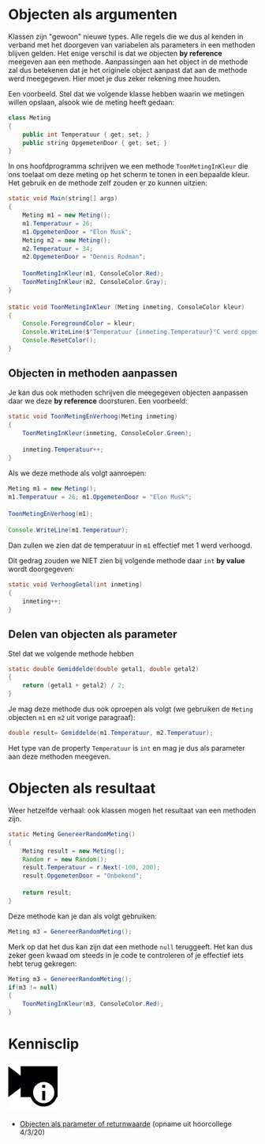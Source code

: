# Objecten als argumenten

Klassen zijn "gewoon" nieuwe types. Alle regels die we dus al kenden in verband met het doorgeven van variabelen als parameters in een methoden blijven gelden.
Het enige verschil is dat we objecten **by reference** meegeven aan een methode. Aanpassingen aan het object in de methode zal dus betekenen dat je het originele object aanpast dat aan de methode werd meegegeven. Hier moet je dus zeker rekening mee houden.

Een voorbeeld. Stel dat we volgende klasse hebben waarin we metingen willen opslaan, alsook wie de meting heeft gedaan:

```java
class Meting
{
    public int Temperatuur { get; set; }
    public string OpgemetenDoor { get; set; }
}
```

In ons hoofdprogramma schrijven we een methode ``ToonMetingInKleur`` die ons toelaat om deze meting op het scherm te tonen in een bepaalde kleur. Het gebruik en de methode zelf zouden er zo kunnen uitzien:

```java
static void Main(string[] args)
{
    Meting m1 = new Meting();
    m1.Temperatuur = 26; 
    m1.OpgemetenDoor = "Elon Musk";
    Meting m2 = new Meting();
    m2.Temperatuur = 34; 
    m2.OpgemetenDoor = "Dennis Rodman";

    ToonMetingInKleur(m1, ConsoleColor.Red);
    ToonMetingInKleur(m2, ConsoleColor.Gray);
}

static void ToonMetingInKleur (Meting inmeting, ConsoleColor kleur)
{
    Console.ForegroundColor = kleur;
    Console.WriteLine($"Temperatuur {inmeting.Temperatuur}°C werd opgemeten door {inmeting.OpgemetenDoor}");
    Console.ResetColor();
}
```

## Objecten in methoden aanpassen

Je kan dus ook methoden schrijven die meegegeven objecten aanpassen daar we deze **by reference** doorsturen. Een voorbeeld:

```java
static void ToonMetingEnVerhoog(Meting inmeting)
{
    ToonMetingInKleur(inmeting, ConsoleColor.Green);

    inmeting.Temperatuur++;
}
```

Als we deze methode als volgt aanroepen:
```java
Meting m1 = new Meting();
m1.Temperatuur = 26; m1.OpgemetenDoor = "Elon Musk";

ToonMetingEnVerhoog(m1);

Console.WriteLine(m1.Temperatuur);
```

Dan zullen we zien dat de temperatuur in ``m1`` effectief met 1 werd verhoogd.

Dit gedrag zouden we NIET zien bij volgende methode daar ``int`` **by value** wordt doorgegeven:

```java
static void VerhoogGetal(int inmeting)
{
    inmeting++;
}
```

## Delen van objecten als parameter

Stel dat we volgende methode hebben

```java
static double Gemiddelde(double getal1, double getal2)
{
    return (getal1 + getal2) / 2;
}
```

Je mag deze methode dus ook oproepen als volgt (we gebruiken de ``Meting`` objecten ``m1`` en ``m2`` uit vorige paragraaf):

```java
double result= Gemiddelde(m1.Temperatuur, m2.Temperatuur);
```

Het type van de property ``Temperatuur`` is ``int`` en mag je dus als parameter aan deze methoden meegeven.

# Objecten als resultaat

Weer hetzelfde verhaal: ook klassen mogen het resultaat van een methoden zijn.

```java
static Meting GenereerRandomMeting()
{
    Meting result = new Meting();
    Random r = new Random();
    result.Temperatuur = r.Next(-100, 200);
    result.OpgemetenDoor = "Onbekend";

    return result;
}
```

Deze methode kan je dan als volgt gebruiken:

```java
Meting m3 = GenereerRandomMeting();
```

Merk op dat het dus kan zijn dat een methode ``null`` teruggeeft. Het kan dus zeker geen kwaad om steeds in je code te controleren of je effectief iets hebt terug gekregen:

```java
Meting m3 = GenereerRandomMeting();
if(m3 != null)
{
    ToonMetingInKleur(m3, ConsoleColor.Red);
}
```

# Kennisclip
![](../assets/infoclip.png)
* [Objecten als parameter of returnwaarde](https://ap.cloud.panopto.eu/Panopto/Pages/Viewer.aspx?id=8dbbc3f8-56ed-4657-82a7-ab7400e422bc) (opname uit hoorcollege 4/3/20)